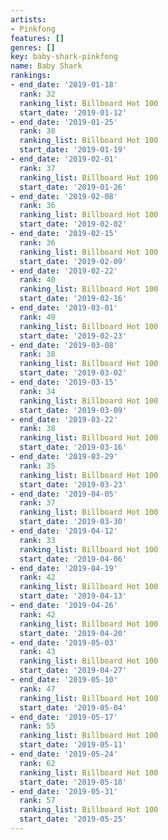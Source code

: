 ```yaml
---
artists:
- Pinkfong
features: []
genres: []
key: baby-shark-pinkfong
name: Baby Shark
rankings:
- end_date: '2019-01-18'
  rank: 32
  ranking_list: Billboard Hot 100
  start_date: '2019-01-12'
- end_date: '2019-01-25'
  rank: 38
  ranking_list: Billboard Hot 100
  start_date: '2019-01-19'
- end_date: '2019-02-01'
  rank: 37
  ranking_list: Billboard Hot 100
  start_date: '2019-01-26'
- end_date: '2019-02-08'
  rank: 36
  ranking_list: Billboard Hot 100
  start_date: '2019-02-02'
- end_date: '2019-02-15'
  rank: 36
  ranking_list: Billboard Hot 100
  start_date: '2019-02-09'
- end_date: '2019-02-22'
  rank: 40
  ranking_list: Billboard Hot 100
  start_date: '2019-02-16'
- end_date: '2019-03-01'
  rank: 49
  ranking_list: Billboard Hot 100
  start_date: '2019-02-23'
- end_date: '2019-03-08'
  rank: 38
  ranking_list: Billboard Hot 100
  start_date: '2019-03-02'
- end_date: '2019-03-15'
  rank: 34
  ranking_list: Billboard Hot 100
  start_date: '2019-03-09'
- end_date: '2019-03-22'
  rank: 38
  ranking_list: Billboard Hot 100
  start_date: '2019-03-16'
- end_date: '2019-03-29'
  rank: 35
  ranking_list: Billboard Hot 100
  start_date: '2019-03-23'
- end_date: '2019-04-05'
  rank: 37
  ranking_list: Billboard Hot 100
  start_date: '2019-03-30'
- end_date: '2019-04-12'
  rank: 33
  ranking_list: Billboard Hot 100
  start_date: '2019-04-06'
- end_date: '2019-04-19'
  rank: 42
  ranking_list: Billboard Hot 100
  start_date: '2019-04-13'
- end_date: '2019-04-26'
  rank: 42
  ranking_list: Billboard Hot 100
  start_date: '2019-04-20'
- end_date: '2019-05-03'
  rank: 43
  ranking_list: Billboard Hot 100
  start_date: '2019-04-27'
- end_date: '2019-05-10'
  rank: 47
  ranking_list: Billboard Hot 100
  start_date: '2019-05-04'
- end_date: '2019-05-17'
  rank: 55
  ranking_list: Billboard Hot 100
  start_date: '2019-05-11'
- end_date: '2019-05-24'
  rank: 62
  ranking_list: Billboard Hot 100
  start_date: '2019-05-18'
- end_date: '2019-05-31'
  rank: 57
  ranking_list: Billboard Hot 100
  start_date: '2019-05-25'
---
```


